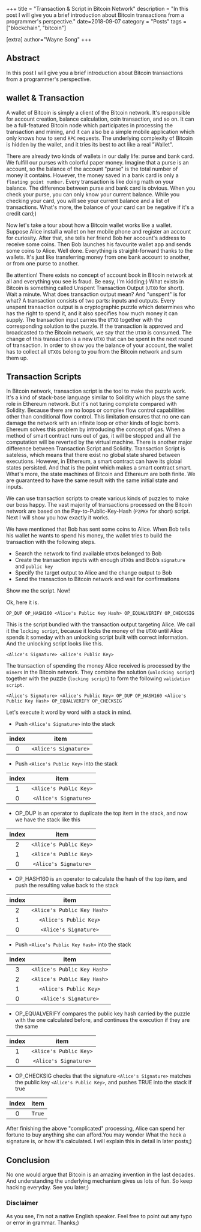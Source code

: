 +++
title = "Transaction & Script in Bitcoin Network"
description = "In this post I will give you a brief introduction about Bitcoin transactions from a programmer's perspective."
date=2018-09-07
category = "Posts"
tags = ["blockchain", "bitcoin"]

[extra]
author="Wayne Song"
+++

## Abstract
In this post I will give you a brief introduction about Bitcoin transactions from a programmer's perspective.
## wallet & Transaction
A wallet of Bitcoin is simply a client of the Bitcoin network. It's responsible for account creation, balance calculation, coin transaction, and so on. It can be a full-featured Bitcoin node which participates in processing the transaction and mining, and it can also be a simple mobile application which only knows how to send `RPC` requests. The underlying complexity of Bitcoin is hidden by the wallet, and it tries its best to act like a real "Wallet".

There are already two kinds of wallets in our daily life: purse and bank card. We fulfill our purses with colorful paper money. Imagine that a purse is an account, so the balance of the account "purse" is the total number of money it contains. However, the money saved in a bank card is only a `floating point number`. Every transaction is like doing math on your balance. The difference between purse and bank card is obvious. When you check your purse, you can only know your current balance. While you checking your card, you will see your current balance and a list of transactions. What's more, the balance of your card can be negative if it's a credit card;)

Now let's take a tour about how a Bitcoin wallet works like a wallet. Suppose Alice install a wallet on her mobile phone and register an account for curiosity. After that, she tells her friend Bob her account's address to receive some coins. Then Bob launches his favourite wallet app and sends some coins to Alice. Well done. Everything is straight-forward thanks to the wallets. It's just like transferring money from one bank account to another, or from one purse to another.

Be attention! There exists no concept of account book in Bitcoin network at all and everything you see is fraud. Be easy, I'm kidding;) What exists in Bitcoin is something called Unspent Transaction Output (`UTXO` for short). Wait a minute. What does transaction output mean? And "unspent" is for what? A transaction consists of two parts: inputs and outputs. Every unspent transaction output is a cryptographic puzzle which determines who has the right to spend it, and it also specifies how much money it can supply. The transaction input carries the `UTXO` together with the corresponding solution to the puzzle. If the transaction is approved and broadcasted to the Bitcoin network, we say that the `UTXO` is consumed. The change of this transaction is a new `UTXO` that can be spent in the next round of transaction. In order to show you the balance of your account, the wallet has to collect all `UTXO`s belong to you from the Bitcoin network and sum them up.

## Transaction Scripts
In Bitcoin network, transaction script is the tool to make the puzzle work. It's a kind of stack-base language similar to Solidity which plays the same role in Ethereum network. But it's not turing complete compared with Solidity. Because there are no loops or complex flow control capabilities other than conditional flow control. This limitation ensures that no one can damage the network with an infinite loop or other kinds of logic bomb. Ehereum solves this problem by introducing the concept of gas. When a method of smart contract runs out of gas, it will be stopped and all the computation will be reverted by the virtual machine. There is another major difference between Transaction Script and Solidity. Transaction Script is sateless, which means that there exist no global state shared between executions. However, in Ethereum, a smart contract can have its global states persisted. And that is the point which makes a smart contract smart. What's more, the state machines of Bitcoin and Ethereum are both finite. We are guaranteed to have the same result with the same initial state and inputs.

We can use transaction scripts to create various kinds of puzzles to make our boss happy. The vast majority of transactions processed on the Bitcoin network are based on the Pay-to-Public-Key-Hash (`P2PKH` for short) script. Next I will show you how exactly it works.

We have mentioned that Bob has sent some coins to Alice. When Bob tells his wallet he wants to spend his money, the wallet tries to build the transaction with the following steps.
* Search the network to find available `UTXO`s belonged to Bob
* Create the transaction inputs with enough `UTXO`s and Bob’s `signature` and `public key`
* Specify the target output to Alice and the change output to Bob
* Send the transaction to Bitcoin network and wait for confirmations

Show me the script. Now!

Ok, here it is.

```
OP_DUP OP_HASH160 <Alice's Public Key Hash> OP_EQUALVERIFY OP_CHECKSIG
```

This is the script bundled with the transaction output targeting Alice. We call it the `locking script`, because it locks the money of the `UTXO` until Alice spends it someday with an unlocking script built with correct information. And the unlocking script looks like this.
```
<Alice's Signature> <Alice's Public Key>
```
The transaction of spending the money Alice received is processed by the `miners` in the Bitcoin network. They combine the solution (`unlocking script`) together with the puzzle (`locking script`) to form the following `validation script`.
```
<Alice's Signature> <Alice's Public Key> OP_DUP OP_HASH160 <Alice's Public Key Hash> OP_EQUALVERIFY OP_CHECKSIG
```
Let's execute it word by word with a stack in mind.
* Push `<Alice's Signature>` into the stack

| index | item |
| :---: | :---: |
| 0 | `<Alice's Signature>` |

* Push `<Alice's Public Key>` into the stack

| index | item |
| :---: | :---: |
| 1 | `<Alice's Public Key>` |
| 0 | `<Alice's Signature>` |

* OP_DUP is an operator to duplicate the top item in the stack, and now we have the stack like this

| index | item |
| :---: | :---: |
| 2 | `<Alice's Public Key>` |
| 1 | `<Alice's Public Key>` |
| 0 | `<Alice's Signature>` |

* OP_HASH160 is an operator to calculate the hash of the top item, and push the resulting value back to the stack

| index | item |
| :---: | :---: |
| 2 | `<Alice's Public Key Hash>` |
| 1 | `<Alice's Public Key>` |
| 0 | `<Alice's Signature>` |

* Push `<Alice's Public Key Hash>` into the stack

| index | item |
| :---: | :---: |
| 3 | `<Alice's Public Key Hash>` |
| 2 | `<Alice's Public Key Hash>` |
| 1 | `<Alice's Public Key>` |
| 0 | `<Alice's Signature>` |

* OP_EQUALVERIFY compares the public key hash carried by the puzzle with the one calculated before, and continues the execution if they are the same

| index | item |
| :---: | :---: |
| 1 | `<Alice's Public Key>` |
| 0 | `<Alice's Signature>` |

* OP_CHECKSIG checks that the signature `<Alice's Signature>` matches the public key `<Alice's Public Key>`, and pushes TRUE into the stack if true

| index | item |
| :---: | :---: |
| 0 | `True` |

After finishing the above "complicated" processing, Alice can spend her fortune to buy anything she can afford.You may wonder What the heck a signature is, or how it's calculated. I will explain this in detail in later posts;)
## Conclusion
No one would argue that Bitcoin is an amazing invention in the last decades. And understanding the underlying mechanism gives us lots of fun. So keep hacking everyday. See you later;)
### Disclaimer
As you see, I’m not a native English speaker. Feel free to point out any typo or error in grammar. Thanks;)